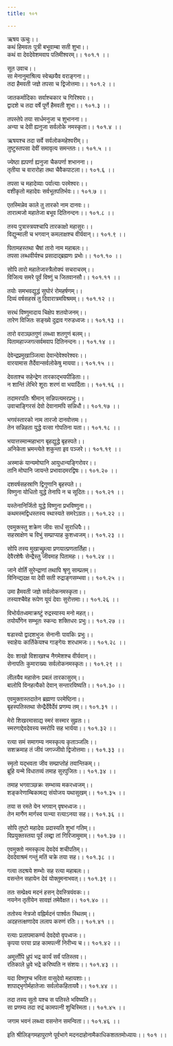```yaml
---
title: १०१

---
```

ऋषय ऊचुः।।  
कथं हिमवतः पुत्री बभूवाम्बा सती शुभा।।  
कथं वा देवदेवेशमवाप पतिमीश्वरम्।। १०१.१ ।।  
  
सूत उवाच।।  
सा मेनानुमाश्रित्य स्वेच्छयैव वराङ्गना।।  
तदा हैमवती जज्ञे तपसा च द्विजोत्तमाः।। १०१.२ ।।  
  
जातकर्मादिकाः सर्वाश्चकार च गिरिश्वरः।।  
द्वादशे च तदा वर्षे पूर्णे हैमवती शुभा।। १०१.३ ।।  
  
तपस्तेपे तया सार्धमनुजा च शुभानना।।  
अन्या च देवी ह्यनुजा सर्वलोके नमस्कृता।। १०१.४ ।।  
  
ऋषयश्च तदा सर्वे सर्वलोकमहेश्वरीम्।।  
तुष्टुस्तपसा देवीं समावृत्य समन्ततः।। १०१.५ ।।  
  
ज्येष्ठा ह्यपर्णा ह्यनुजा चैकपर्णा शभानना।।  
तृतीया च वारारोहा तथा चैवैकपाटला।। १०१.६ ।।  
  
तपसा च महादेव्याः पर्वात्याः परमेश्वरः।।  
वशीकृतो महादेवः सर्वभूतपतिर्भवः।। १०१.७ ।।  
  
एतस्मिन्नेव काले तु तारको नाम दानवः।।  
तारात्मजो महातेजा बभूव दितिनन्दनः।। १०१.८ ।।  
  
तस्य पुत्रास्त्रयश्चापि तारकाक्षो महासुरः।।  
विद्युन्माली च भगवान् कमलाक्षश्च वीर्यवान्।। १०१.९ ।।  
  
पितामहस्तथा चैषां तारो नाम महाबलः।।  
तपसा लब्धवीर्यश्च प्रसादाद्ब्रह्मणः प्रभोः।। १०१.१० ।।  
  
सोपि तारो महातेजास्त्रैलोक्यं सचराचरम्।।  
विजित्य समरे पूर्वं विष्णुं च जितवानसौ।। १०१.११ ।।  
  
तयोः समभवद्युद्धं सुघोरं रोमहर्षणम्।।  
दिव्यं वर्षसहस्रं तु दिवारात्रमविश्रमम्।। १०१.१२ ।।  
  
सरथं विष्णुमादाय चिक्षेप शतयोजनम्।।  
तारेण विजितः सङ्ख्ये दुद्राव गरुडध्वजः।। १०१.१३ ।।  
  
तारो वराञ्छतगुणं लब्ध्वा शतगुणं बलम्।।  
पितामहाज्जगत्सर्वमवाप दितिनन्दनः।। १०१.१४ ।।  
  
देवेन्द्रप्रमुखाञ्जित्वा देवान्देवेश्वरेश्वरः।।  
वारयामास तैर्देवान्सर्वलोकेषु मायया।। १०१.१५ ।।  
  
देवताश्च सहेन्द्रेण तारकाद्भयपीडिताः।।  
न शान्तिं लेभिरे शूराः शरणं वा भयार्दिताः।। १०१.१६ ।।  
  
तदामरपतिः श्रीमान् सन्निपत्यमरप्रभुः।।  
उवाचाङ्गिरसं देवो देवानामपि सन्निधौ।। १०१.१७ ।।  
  
भगवंस्तारको नाम तारजो दानवोत्तमः।।  
तेन सन्निहता युद्धे वत्सा गोपतिना यता।। १०१.१८ ।।  
  
भयात्तस्मान्महाभाग बृहद्युद्धे बृहस्पते।।  
अनिकेता भ्रमन्त्येते शकुन्ता इव पञ्जरे।। १०१.१९ ।।  
  
अस्माकं यान्यमोघानि आयुधान्यङ्गिरोवर।।  
तानि मोघानि जायन्ते प्रभावादमरद्विषः।। १०१.२० ।।  
  
दशवर्षसहस्राणि द्विगुणानि बृहस्पते।।  
विष्णुना योधितो युद्धे तेनापि न च सूदितः।। १०१.२१ ।।  
  
यस्तेनानिर्जितो युद्धे विष्णुना प्रभविष्णुना।।  
कथमस्मद्विधस्तस्य स्थास्यते समरेऽग्रतः।। १०१.२२ ।।  
  
एवमुक्त्स्तु शक्रेण जीवः सार्धं सुराधिपैः।।  
सहस्राक्षेण च विभुं सम्प्राप्याह कुशध्वजम्।। १०१.२३ ।।  
  
सोपि तस्य मुखाच्छ्रुत्वा प्रणयात्प्रणतार्तिहा।।  
देवैरशेषैः सेन्द्रैस्तु जीवमाह पितामहः।। १०१.२४ ।।  
  
जाने वोर्तिं सुरेन्द्राणां तथापि श्रृणु साम्प्रतम्।।  
विनिन्द्यदक्ष या देवी सती रुद्राङ्गसम्भवा।। १०१.२५ ।।  
  
उमा हैमवती जज्ञे सर्वलोकनमस्कृता।।  
तस्याश्चैवेह रूपेण यूयं देवाः सुरोत्तमाः।। १०१.२६ ।।  
  
विभोर्यतध्वमाक्रष्टुं रुद्रस्यास्य मनो महत्।।  
तयोर्योगेन सम्भूतः स्कन्दः शक्तिधरः प्रभुः।। १०१.२७ ।।  
  
षडास्यो द्वादशभुजः सेनानीः पावकिः प्रभुः।।  
स्वाहेयः कार्तिकेयश्च गाङ्गेयः शरधामजः।। १०१.२८ ।।  
  
देवः शाखो विशाखश्च नैगमेशश्च वीर्यवान्।।  
सेनापतिः कुमाराख्यः सर्वलोकनमस्कृतः।। १०१.२९ ।।  
  
लीलयैव महासेनः प्रबलं तारकासुरम्।।  
बालोपि विनहत्यैको देवान् सन्तारयिष्यति।। १०१.३० ।।  
  
एवमुक्तास्तदातेन ब्रह्मणा परमेष्ठिना।।  
बृहस्पतिस्तथा सेन्द्रैर्देवैर्देवं प्रणम्य तम्।। १०१.३१ ।।  
  
मेरो शिखरमासाद्य स्मरं सस्मार सुव्रतः।।  
स्मरणाद्देवदेवस्य स्मरोपि सह भार्यया।। १०१.३२ ।।  
  
रत्या समं समागम्य नमस्कृत्य कृताञ्जलिः।।  
सशक्रमाह तं जीवं जगज्जीवो द्विजोत्तमाः।। १०१.३३ ।।  
  
स्मृतो यद्भवता जीव सम्प्राप्तोहं तवान्तिकम्।।  
ब्रूहि यन्मे विधातव्यं तमाह सुरपुजितः।। १०१.३४ ।।  
  
तमाह भगवाञ्छक्रः सम्भाव्य मकरध्वजम्।।  
शङ्करेणाम्बिकामद्य संयोजय यथासुखम्।। १०१.३५ ।।  
  
तया स रमते येन भगवान् वृषभध्वजः।।  
तेन मार्गेण मार्गस्व पत्न्या रत्याऽनया सह।। १०१.३६ ।।  
  
सोपि तुष्टो महादेवः प्रदास्यति शुभां गतिम्।।  
विप्रयुक्तस्तया पूर्वं लब्द्वा तां गिरिजामुमाम्।। १०१.३७ ।।  
  
एवमुक्तो नमस्कृत्य देवदेवं शचीपतिम्।।  
देवदेवाश्रमं गन्तुं मतिं चक्रे तया सह।। १०१.३८ ।।  
  
गत्वा तदश्रये शम्भोः सह रत्या महाबलः।।  
वसन्तेन सहायेन देवं योक्तुमनाभवत्।। १०१.३९ ।।  
  
ततः सम्प्रेक्ष्य मदनं हसन् देवस्त्रियंवकः।।  
नयनेन तृतीयेन सावज्ञं तमेवैक्षत।। १०१.४० ।।  
  
ततोस्य नेत्रजो वह्निर्मदनं पार्श्वतः स्थितम्।।  
अदहत्तत्क्षणादेव ललाप करुणं रतिः।। १०१.४१ ।।  
  
रत्याः प्रलापमाकर्ण्य देवदेवो वृपध्वजः।।  
कृपया परया प्राह कामपत्नीं निरीभ्य च।। १०१.४२ ।।  
  
अमूर्त्तोपि ध्रुपं भद्र कार्यं सर्वं पतिस्तव।।  
रतिकाले ध्रुवे भद्रे करिष्यति न संशयः।। १०१.४३ ।।  
  
यदा विष्णुश्च भविता वासुदेवो महायशाः।।  
शापाद्भृगोर्महातेजाः सर्वलोकहितायवै।। १०१.४४ ।।  
  
तदा तस्य सुतो यश्च स पतिस्ते भविष्यति।।  
सा प्रणम्य तदा रुद्रं कामपत्नी शुचिस्मिता।। १०१.४५ ।।  
  
जगाम भवनं लब्ध्वा वसन्तेन समन्विता।। १०१.४६ ।।  
  
इति श्रीलिङ्गमहापुराणे पूर्वभागे मदनदाहोनामैकाधिकशततमोध्यायः।। १०१ ।।